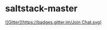 # saltstack-master
[![Gitter](https://badges.gitter.im/Join Chat.svg)](https://gitter.im/blarghmatey/saltstack-master?utm_source=badge&utm_medium=badge&utm_campaign=pr-badge&utm_content=badge)